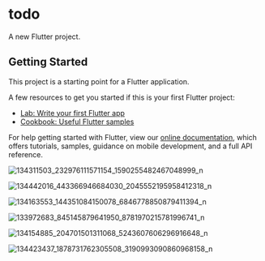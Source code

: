 # todo

A new Flutter project.

## Getting Started

This project is a starting point for a Flutter application.

A few resources to get you started if this is your first Flutter project:

- [Lab: Write your first Flutter app](https://flutter.dev/docs/get-started/codelab)
- [Cookbook: Useful Flutter samples](https://flutter.dev/docs/cookbook)

For help getting started with Flutter, view our
[online documentation](https://flutter.dev/docs), which offers tutorials,
samples, guidance on mobile development, and a full API reference.


![134311503_232976111571154_1590255482467048999_n](https://user-images.githubusercontent.com/49531974/103349201-87491780-4a9c-11eb-8137-a9bb807a627d.jpg)

![134442016_443366946684030_2045552195958412318_n](https://user-images.githubusercontent.com/49531974/103349213-8b753500-4a9c-11eb-98b3-fed8afd0f9c3.jpg)

![134163553_144351084150078_6846778850879411394_n](https://user-images.githubusercontent.com/49531974/103349214-8c0dcb80-4a9c-11eb-84f1-8eff327caba2.jpg)

![133972683_845145879641950_8781970215781996741_n](https://user-images.githubusercontent.com/49531974/103349216-8c0dcb80-4a9c-11eb-87e3-6705b9ed78f1.jpg)

![134154885_204701501311068_5243607606296916648_n](https://user-images.githubusercontent.com/49531974/103349217-8ca66200-4a9c-11eb-974f-cc7a15a0d17a.jpg)

![134423437_1878731762305508_3190993090860968158_n](https://user-images.githubusercontent.com/49531974/103349218-8d3ef880-4a9c-11eb-954a-133c3104b764.jpg)
